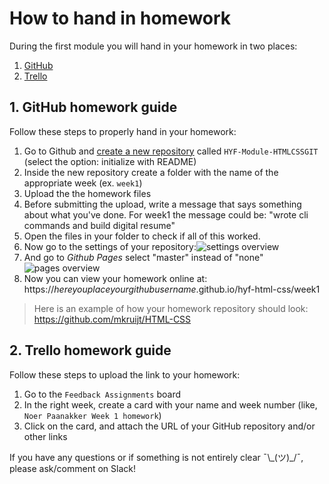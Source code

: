 # How to hand in homework

During the first module you will hand in your homework in two places:

1. [GitHub](https://www.github.com/)
2. [Trello](https://www.trello.com/)

## 1. GitHub homework guide

Follow these steps to properly hand in your homework:

1. Go to Github and [create a new repository](https://github.com/new) called `HYF-Module-HTMLCSSGIT` (select the option: initialize with README)
2. Inside the new repository create a folder with the name of the appropriate week (ex. `week1`)
3. Upload the the homework files
4. Before submitting the upload, write a message that says something about what you've done. For week1 the message could be: "wrote cli commands and build digital resume"
5. Open the files in your folder to check if all of this worked.
6. Now go to the settings of your repository:![settings overview](./assets/github_pages1.png)
7. And go to _Github Pages_ select "master" instead of "none"![pages overview](./assets/github_pages2.png)
8. Now you can view your homework online at: https://_hereyouplaceyourgithubusername_.github.io/hyf-html-css/week1

> Here is an example of how your homework repository should look: https://github.com/mkruijt/HTML-CSS

## 2. Trello homework guide

Follow these steps to upload the link to your homework:

1. Go to the `Feedback Assignments` board
2. In the right week, create a card with your name and week number (like, `Noer Paanakker Week 1 homework`)
3. Click on the card, and attach the URL of your GitHub repository and/or other links

If you have any questions or if something is not entirely clear ¯\\\_(ツ)\_/¯, please ask/comment on Slack!
